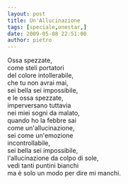 ```yaml
---
layout: post
title: Un'Allucinazione
tags: [speciale,onestar,]
date: 2009-05-08 22:51:00
author: pietro
---
```

Ossa spezzate,<br/>come steli portatori<br/>del colore intollerabile,<br/>che tu non avrai mai,<br/>sei bella sei impossibile,<br/>e le ossa spezzate,<br/>imperversano tuttavia<br/>nei miei sogni da malato,<br/>quando ho la febbre sai<br/>come un'allucinazione,<br/>sei come un'emozione<br/>incontrollabile,<br/>sei bella sei impossibile,<br/>l'allucinazione da colpo di sole,<br/>vedi tanti puntini bianchi<br/>ma è solo un modo per dire mi manchi.
